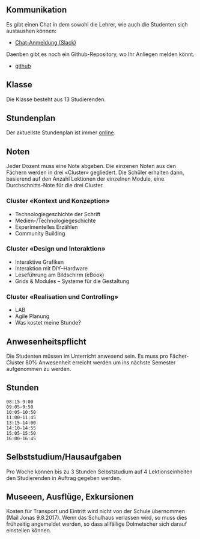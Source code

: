 ## Kommunikation
Es gibt einen Chat in dem sowohl die Lehrer, wie auch die Studenten sich austaushen können:

* [Chat-Anmeldung (Slack)](https://join.slack.com/t/logrinto/shared_invite/MjI5OTA0MDE2MjU3LTE1MDM0NzQ5NjYtMWJkMzJhYjlhNw)

Daenben gibt es noch ein Github-Repository, wo Ihr Anliegen melden könnt.
* [github](https://github.com/logrinto/IAD2017/issues)

## Klasse
Die Klasse besteht aus 13 Studierenden.

## Stundenplan
Der aktuellste Stundenplan ist immer [online](https://logrinto.github.io/IAD2017.timetable/).

## Noten
Jeder Dozent muss eine Note abgeben. Die einzenen Noten aus den Fächern werden in drei «Cluster» gegliedert. Die Schüler erhalten dann, basierend auf den Anzahl Lektionen der einzelnen Module, eine Durchschnitts-Note für die drei Cluster.

### Cluster «Kontext und Konzeption»
* Technologiegeschichte der Schrift
* Medien-/Technologiegeschichte
* Experimentelles Erzählen
* Community Building
### Cluster «Design und Interaktion»
* Interaktive Grafiken
* Interaktion mit DIY–Hardware
* Leseführung am Bildschirm (eBook)
* Grids & Modules – Systeme für die Gestaltung
### Cluster «Realisation und Controlling»
* LAB
* Agile Planung
* Was kostet meine Stunde?

## Anwesenheitspflicht
Die Studenten müssen im Unterricht anwesend sein. Es muss pro Fächer-Cluster 80% Anwesenheit erreicht werden um ins nächste Semester aufgenommen zu werden.

## Stunden
```
08:15-9:00
09:05-9:50
10:05-10:50
11:00-11:45
13:15–14:00
14:10-14:55
15:05-15:50
16:00-16:45
```

## Selbststudium/Hausaufgaben
Pro Woche können bis zu 3 Stunden Selbststudium auf 4 Lektionseinheiten den Studierenden in Auftrag gegeben werden.


## Museeen, Ausflüge, Exkursionen
Kosten für Transport und Eintritt wird nicht von der Schule übernommen (Mail Jonas 9.8.2017).
Wenn das Schulhaus verlassen wird, so muss dies frühzeitig angemeldet werden, so dass allfällige Dolmetscher sich darauf einstellen können.
